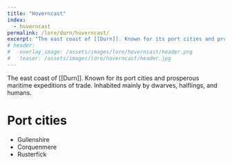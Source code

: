 ```yaml
---
title: "Hoverncast"
index:
  - hoverncast
permalink: /lore/durn/hoverncast/
excerpt: "The east coast of [[Durn]]. Known for its port cities and prosperous maritime expeditions of trade. Inhabited mainly by dwarves, halflings, and humans."
# header:
#   overlay_image: /assets/images/lore/hoverncast/header.png
#   teaser: /assets/images/lore/hoverncast/header.jpg
---
```

The east coast of [[Durn]]. Known for its port cities and prosperous maritime expeditions of trade. Inhabited mainly by dwarves, halflings, and humans.

# Port cities 

- Gullenshire 
- Corquenmere
- Rusterfick
